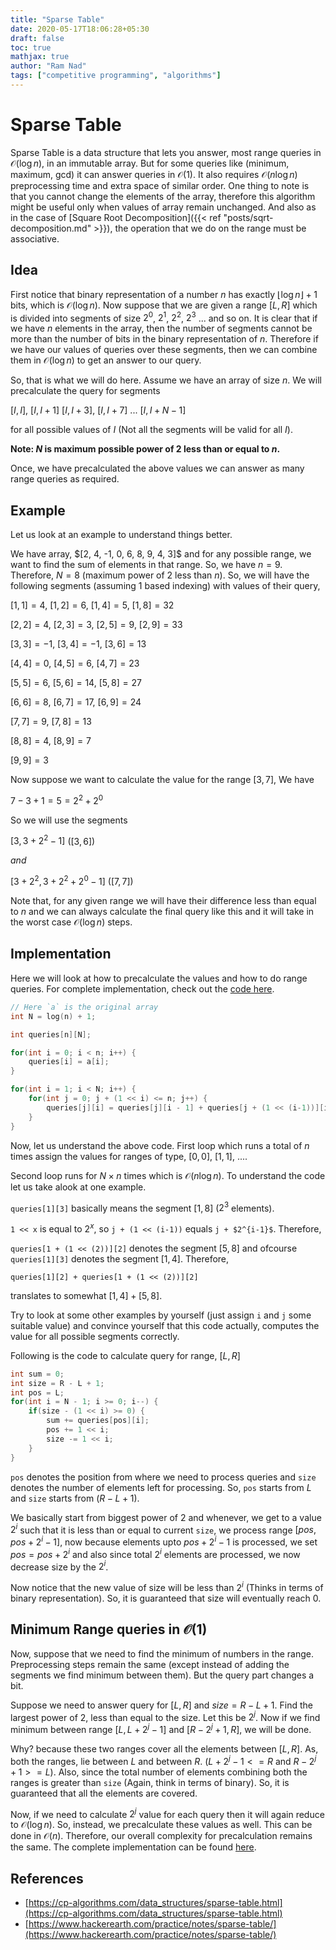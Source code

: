 ```yaml
---
title: "Sparse Table"
date: 2020-05-17T18:06:28+05:30
draft: false
toc: true
mathjax: true
author: "Ram Nad"
tags: ["competitive programming", "algorithms"]
---
```


# Sparse Table

Sparse Table is a data structure that lets you answer, most range queries in $\mathcal{O}(\log{n})$, in an immutable array. But for some queries like (minimum, maximum, gcd) it can answer queries in $\mathcal{O}(1)$. It also requires $\mathcal{O}(n\log{n})$ preprocessing time and extra space of similar order. One thing to note is that you cannot change the elements of the array, therefore this algorithm might be useful only when values of array remain unchanged. And also as in the case of [Square Root Decomposition]({{< ref "posts/sqrt-decomposition.md" >}}), the operation that we do on the range must be associative.

## Idea

First notice that binary representation of a number $n$ has exactly $\lfloor\log{n}\rfloor + 1$ bits, which is $\mathcal{O}(\log{n})$. Now suppose that we are given a range $[L, R]$ which is divided into segments of size $2^{0}$, $2^{1}$, $2^{2}$, $2^{3}$ $...$ and so on. It is clear that if we have $n$ elements in the array, then the number of segments cannot be more than the number of bits in the binary representation of $n$. Therefore if we have our values of queries over these segments, then we can combine them in $\mathcal{O}(\log{n})$ to get an answer to our query.

So, that is what we will do here. Assume we have an array of size $n$. We will precalculate the query for segments

$[I, I]$, $[I, I + 1]$ $[I, I + 3]$, $[I, I + 7]$ ... $[I, I + N - 1]$

for all possible values of $I$ (Not all the segments will be valid for all $I$).

**Note: $N$ is maximum possible power of $2$ less than or equal to $n$.**

Once, we have precalculated the above values we can answer as many range queries as required.

## Example

Let us look at an example to understand things better.

We have array, \$[2, 4, -1, 0, 6, 8, 9, 4, 3]\$ and for any possible range, we want to find the sum of elements in that range. So, we have $n = 9$. Therefore, $N = 8$ (maximum power of $2$ less than $n$). So, we will have the following segments (assuming $1$ based indexing) with values of their query,

$[1, 1] = 4$, $[1, 2] = 6$, $[1, 4] = 5$, $[1, 8] = 32$

$[2, 2] = 4$, $[2, 3] = 3$, $[2, 5] = 9$, $[2, 9] = 33$

$[3, 3] = -1$, $[3, 4] = -1$, $[3, 6] = 13$

$[4, 4] = 0$, $[4, 5] = 6$, $[4, 7] = 23$

$[5, 5] = 6$, $[5, 6] = 14$, $[5, 8] = 27$

$[6, 6] = 8$, $[6, 7] = 17$, $[6, 9] = 24$

$[7, 7] = 9$, $[7, 8] = 13$

$[8, 8] = 4$, $[8, 9] = 7$

$[9, 9] = 3$

Now suppose we want to calculate the value for the range $[3, 7]$, We have

$7 - 3 + 1 = 5 = 2^{2} + 2^{0}$

So we will use the segments

$[3, 3 + 2^{2} - 1]$ ($[3, 6]$)

$and$

$[3 + 2^{2}, 3 + 2^{2} + 2^{0} - 1]$ ($[7, 7]$)

Note that, for any given range we will have their difference less than equal to $n$ and we can always calculate the final query like this and it will take in the worst case $\mathcal{O}(\log{n})$ steps.

## Implementation

Here we will look at how to precalculate the values and how to do range queries. For complete implementation, check out the [code here](/code/sparse-table/code1.cpp).

```cpp
// Here `a` is the original array
int N = log(n) + 1;

int queries[n][N];

for(int i = 0; i < n; i++) {
    queries[i] = a[i];
}

for(int i = 1; i < N; i++) {
    for(int j = 0; j + (1 << i) <= n; j++) {
        queries[j][i] = queries[j][i - 1] + queries[j + (1 << (i-1))][i - 1];
    }
}
```

Now, let us understand the above code. First loop which runs a total of $n$ times assign the values for ranges of type, $[0, 0]$, $[1, 1]$, $...$.

Second loop runs for $N \times n$ times which is $\mathcal{O}(n\log{n})$. To understand the code let us take alook at one example.

`queries[1][3]` basically means the segment $[1, 8]$ ($2^{3}$ elements).

`1 << x` is equal to $2^{x}$, so `j + (1 << (i-1))` equals `j + $2^{i-1}$`. Therefore,

`queries[1 + (1 << (2))][2]` denotes the segment $[5, 8]$ and ofcourse `queries[1][3]` denotes the segment $[1, 4]$. Therefore,

`queries[1][2] + queries[1 + (1 << (2))][2]`

translates to somewhat $[1, 4] + [5, 8]$.

Try to look at some other examples by yourself (just assign `i` and `j` some suitable value) and convince yourself that this code actually, computes the value for all possible segments correctly.

Following is the code to calculate query for range, $[L, R]$

```cpp
int sum = 0;
int size = R - L + 1;
int pos = L;
for(int i = N - 1; i >= 0; i--) {
    if(size - (1 << i) >= 0) {
        sum += queries[pos][i];
        pos += 1 << i;
        size -= 1 << i;
    }
}
```

`pos` denotes the position from where we need to process queries and `size` denotes the number of elements left for processing. So, `pos` starts from $L$ and `size` starts from $(R - L + 1)$.

We basically start from biggest power of $2$ and whenever, we get to a value $2^{i}$ such that it is less than or equal to current `size`, we process range $[pos, pos + 2^{i} - 1]$, now because elements upto $pos + 2^{i} - 1$ is processed, we set $pos = pos + 2^{i}$ and also since total $2^{i}$ elements are processed, we now decrease size by the $2^{i}$.

Now notice that the new value of size will be less than $2^{i}$ (Thinks in terms of binary representation). So, it is guaranteed that size will eventually reach $0$.

## Minimum Range queries in $\mathcal{O}(1)$

Now, suppose that we need to find the minimum of numbers in the range. Preprocessing steps remain the same (except instead of adding the segments we find minimum between them). But the query part changes a bit.

Suppose we need to answer query for $[L, R]$ and $size = R - L + 1$. Find the largest power of $2$, less than equal to the size. Let this be $2^{j}$. Now if we find minimum between range $[L, L + 2^{j} - 1]$ and $[R - 2^{j} + 1, R]$, we will be done.

Why? because these two ranges cover all the elements between $[L, R]$. As, both the ranges, lie between $L$ and between $R$. ($L + 2^{j} - 1 <= R$ and $R - 2^{j} + 1 >= L$). Also, since the total number of elements combining both the ranges is greater than `size` (Again, think in terms of binary). So, it is guaranteed that all the elements are covered.

Now, if we need to calculate $2^{j}$ value for each query then it will again reduce to $\mathcal{O}(\log{n})$. So, instead, we precalculate these values as well. This can be done in $\mathcal{O}(n)$. Therefore, our overall complexity for precalculation remains the same. The complete implementation can be found [here](/code/sparse-table/code2.cpp).

## References

- [https://cp-algorithms.com/data_structures/sparse-table.html](https://cp-algorithms.com/data_structures/sparse-table.html)
- [https://www.hackerearth.com/practice/notes/sparse-table/](https://www.hackerearth.com/practice/notes/sparse-table/)
